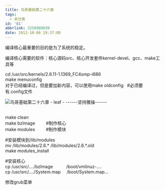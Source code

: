 ```yaml
---
title: 鸟哥基础第二十六章
tags:
  - 未分类
id: '81'
abbrlink: 3250989039
date: 2012-10-06 19:37:00
---
```


编译核心最重要的目的是为了系统的稳定。  
  
编译核心需要的软件：核心源码src、核心开发套件kernel-devel、gcc、make工具等  
  
cd /usr/src/kernels/2.6.11-1.1369\_FC4smp-i686  
make menuconfig  
对于已经编译过，但是要加新内容，可以使用make oldconfig   #必须要有.config文件  

![鸟哥基础第二十六章 - leaf - ------坚持雅操------](http://img9.ph.126.net/3b59c79c6H3tDr7JStHc9A==/6597183016355275109.jpg "鸟哥基础第二十六章 - leaf - ------坚持雅操------")

   
make clean  
make bzImage         #制作核心  
make modules         #制作模块  
  
  
  
#安装模块到/lib/modules  
mv /lib/modules/2.6.\* /lib/modules/2.6.\*.old  
make modules\_install       
  
#安装核心  
cp /usr/src/..../bzImage           /boot/vmlinuz-....  
cp /usr/src/..../System.map     /boot/System.map...  
  
修改grub菜单